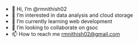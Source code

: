 - 👋 Hi, I’m @rmnithish02
- 👀 I’m interested in data analysis and cloud storage
- 🌱 I’m currently learning web development
- 💞️ I’m looking to collaborate on gsoc
- 📫 How to reach me rmnithish02@gmail.com
<!---
rmnithish02/rmnithish02 is a ✨ special ✨ repository because its `README.md` (this file) appears on your GitHub profile.
You can click the Preview link to take a look at your changes.
--->
